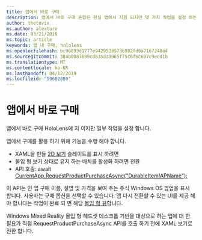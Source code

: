 ```yaml
---
title: 앱에서 바로 구매
description: 앱에서 바로 구매 혼합된 현실 앱에서 지원 되지만 몇 가지 작업을 설정 하는 합니다.
author: thetuvix
ms.author: alexturn
ms.date: 03/21/2018
ms.topic: article
keywords: 앱 내 구매, hololens
ms.openlocfilehash: bc96893d1777e94295285736982fd9a7167240a4
ms.sourcegitcommit: 384b0087899cd835a3a965f75c6f6c607c9edd1b
ms.translationtype: MT
ms.contentlocale: ko-KR
ms.lasthandoff: 04/12/2019
ms.locfileid: "59602880"
---
```

# <a name="in-app-purchases"></a>앱에서 바로 구매

앱에서 바로 구매 HoloLens에 지 이지만 일부 작업을 설정 합니다.

앱에서 구매를 활용 하기 위해 기능을 수행 해야 합니다.
* XAML을 만들 [2D 보기](app-views.md) 슬레이트를 표시 하려면
* 몰입 형 보기 상태로 유지 하는 배치를 활성화 하려면 전환
* API 호출: await [CurrentApp.RequestProductPurchaseAsync("DurableItemIAPName");](https://docs.microsoft.com/uwp/api/windows.applicationmodel.store.currentapp#Windows_ApplicationModel_Store_CurrentApp_RequestProductPurchaseAsync_System_String_)

이 API는 인 앱 구매 이름, 설명 및 가격을 보여 주는 주식 Windows OS 팝업을 표시 합니다. 사용자는 구매 옵션을 선택할 수 있습니다. 앱 다시 전환할 수 있는 UI를 제공 해야 합니다는 작업이 완료 되 면 해당 [몰입 형 뷰](app-views.md)합니다.

Windows Mixed Reality 몰입 형 헤드셋 데스크톱 기반을 대상으로 하는 앱에 대 한 필요가 직접 RequestProductPurchaseAsync API를 호출 하기 전에 XAML 보기로 전환 합니다.
